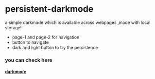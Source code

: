 # persistent-darkmode
a simple darkmode which is available across webpages ,made with local storage!


* page-1 and page-2 for navigation 
* button to navigate
* dark and light button to try the persistence


### you can check here
#### [darkmode](https://x-rahul-x.github.io/persistent-darkmode/page-2.html)
